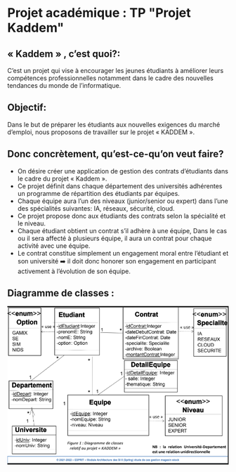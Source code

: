 #  Projet académique : TP "Projet Kaddem" 
 
## « Kaddem » , c’est quoi?: 
C’est un projet qui vise à encourager les jeunes étudiants
à améliorer leurs compétences professionnelles notamment dans le cadre des
nouvelles tendances du monde de l’informatique.
## Objectif:
Dans le but de préparer les étudiants aux nouvelles exigences du marché
d’emploi, nous proposons de travailler sur le projet « KADDEM ».
## Donc concrètement, qu’est-ce-qu’on veut faire?
- On désire créer une application de gestion des contrats d’étudiants dans le cadre
du projet « Kaddem ». 
- Ce projet définit dans chaque département des universités adhérentes un
programme de répartition des étudiants par équipes.
- Chaque équipe aura l’un des niveaux (junior/senior ou expert) dans l’une des
spécialités suivantes: IA, réseaux, sécurité, cloud. 
- Ce projet propose donc aux étudiants des contrats selon la spécialité et le niveau.
- Chaque étudiant obtient un contrat s’il adhère à une équipe,
  Dans le cas ou il sera affecté à plusieurs équipe, il aura un contrat pour chaque
  activité avec une équipe.
- Le contrat constitue simplement un engagement moral entre l’étudiant et son
 université ➡️ il doit donc honorer son engagement en participant activement à
 l’évolution de son équipe.

## Diagramme de classes :
![img.png](img.png)
